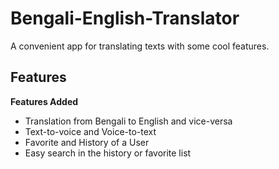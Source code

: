 # Bengali-English-Translator
A convenient app for translating texts with some cool features.
## Features
**Features Added**
* Translation from Bengali to English and vice-versa
* Text-to-voice and Voice-to-text
* Favorite and History of a User
* Easy search in the history or favorite list
